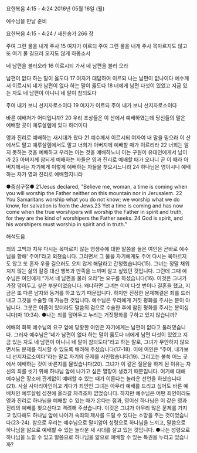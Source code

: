 요한복음 4:15 - 4:24 
2016년 05월 16일 (월)

예수님을 만날 준비



요한복음 4:15 - 4:24 / 새찬송가 266 장


주여 그런 물을 내게 주사
15 여자가 이르되 주여 그런 물을 내게 주사 목마르지도 않고 또 여기 물 길으러 오지도 않게 하옵소서 

네 남편을 불러오라 
16 이르시되 가서 네 남편을 불러 오라 

남편이 없다 하는 말이 옳도다 
17 여자가 대답하여 이르되 나는 남편이 없나이다 예수께서 이르시되 네가 남편이 없다 하는 말이 옳도다 18 너에게 남편 다섯이 있었고 지금 있는 자도 네 남편이 아니니 네 말이 참되도다

주여 내가 보니 선지자로소이다
19 여자가 이르되 주여 내가 보니 선지자로소이다 

바른 예배처가 어디입니까? 
20 우리 조상들은 이 산에서 예배하였는데 당신들의 말은 예배할 곳이 예루살렘에 있다 하더이다 

영과 진리로 예배하는 새시대가 왔다 
21 예수께서 이르시되 여자여 내 말을 믿으라 이 산에서도 말고 예루살렘에서도 말고 너희가 아버지께 예배할 때가 이르리라 22 너희는 알지 못하는 것을 예배하고 우리는 아는 것을 예배하노니 이는 구원이 유대인에게서 남이라 23 아버지께 참되게 예배하는 자들은 영과 진리로 예배할 때가 오나니 곧 이 때라 아버지께서는 자기에게 이렇게 예배하는 자들을 찾으시느니라 24 하나님은 영이시니 예배하는 자가 영과 진리로 예배할지니라

●중심구절● 
21Jesus declared, "Believe me, woman, a time is coming when you will worship the Father neither on this mountain nor in Jerusalem. 22 You Samaritans worship what you do not know; we worship what we do know, for salvation is from the Jews.23 Yet a time is coming and has now come when the true worshipers will worship the Father in spirit and truth, for they are the kind of worshipers the Father seeks. 24 God is spirit, and his worshipers must worship in spirit and in truth."

해석도움





죄의 고백과 치유
다시는 목마르지 않는 영생수에 대한 말씀을 들은 여인은 곧바로 예수님을 향해‘ 주여!’라고 외쳤습니다. 그러면서 그 물을 자기에게도 주어 다시는 목마르지도 않고 또 혼자 우물 길으러도 오지 않게 해달라고 간청했습니다(15). 그녀는 정말 채워지지 않는 삶의 갈증 대신 행복과 만족을  느끼며 살고 싶었던 것입니다. 그런데 그때 예수님은 여인에게 “가서 네 남편을 불러 오라”는 요구를 하셨습니다(16). 이것은 그녀가 가장 덮어두고 싶은 부분이었습니다. 왜냐하면 그녀는 이미 다섯 번이나 결혼을 했고,  지금은 또 다른 남자와 동거를 하고 있기 때문입니다. 하지만 진정한 문제해결은 죄를 드러내고 그것을 수술할 때 가능한 것입니다. 예수님은 우리에게 거짓 평화를 주시는 분이 아닙니다. 그분은 아픔이 있더라도 말씀의 검으로 수술한 후에 참된 평화를 주시는 분이십니다(마 10:34). 
●나는 죄를 덮어두고 누리는 거짓평화를 구하고 있지 않습니까? 

예배의 회복 
예수님의 요구 앞에 당황한 여인은 자기에게는 남편이 없다고 둘러댔습니다. 그러자 예수님은“네가 남편이 없다 하는 말이 옳도다 너에게 남편 다섯이 있었고 지금 있는 자도 네 남편이 아니니 네 말이 참되도다”라고 하는 말로, 그녀가 무안하지 않으면서도 문제를 직시할 수 있도록 배려해 주셨습니다(17-18). 이에 여인은 “주여, 내가보니 선지자로소이다”라는 말로 자기의 문제를 시인했습니다(19). 그리고는 불쑥 어느 곳에서 예배하는 것이 바른지를 물었습니다(20). 그녀가 이 같은 질문을 하게 된 이유는 자신의 죄를 씻기 위해 하나님 앞에 나가고 싶은 열망이 생겼기 때문입니다. 여기에 대해 예수님은 장소에 관계없이 예배할 수 있는 때가 이른다는 놀라운 선언을 하셨습니다(21). 사실 사마리아인이고 게다가 죄인인 그녀는 아무리 예배를 드리고 싶어도 바른 예배처인 예루살렘 성전에 올라갈 자격조차 없었습니다. 하지만 예수님은 어떤 죄인이라도 영과 진리로 하나님을 예배할 수 있는 때가 온다는 점과, 영이신 하나님은 이 같은 영과 진리의 예배를 찾으신다고 격려해 주셨습니다. 이것은 그녀가 아무리 많은 문제를 가지고 있다해도 하나님 앞에 나아가 속죄의 제사를 드릴 수 있다는 소망을 주는 것이었습니다(23-24). 참으로 우리는 예수님으로 말미암아 성령으로 하나님을 느끼고, 말씀으로 하나님을 앎으로 예배할 수 있는 놀라운 새 시대를 살고 있는 것입니다.
●나는 성령으로 하나님을 느낄 수 있고 말씀으로 하나님을 앎으로 예배할 수 있는 특권을 누리고 있습니까?